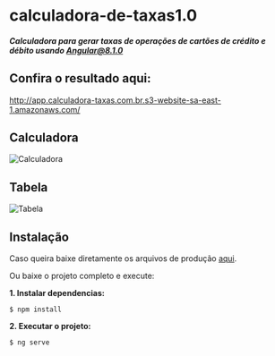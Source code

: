# calculadora-de-taxas1.0

##### Calculadora para gerar taxas de operações de cartões de crédito e débito usando Angular@8.1.0

## Confira o resultado aqui:

http://app.calculadora-taxas.com.br.s3-website-sa-east-1.amazonaws.com/

## Calculadora

![Calculadora](https://github.com/correamarcio/calculadora-de-taxas/blob/master/public/img/calc.PNG?raw=true)

## Tabela

![Tabela](https://github.com/correamarcio/calculadora-de-taxas/blob/master/public/img/tabela.PNG)

## Instalação

Caso queira baixe diretamente os arquivos de produção [aqui](https://github.com/correamarcio/calculadora-de-taxas/blob/master/dist/calculadora-de-taxas.rar?raw=true).

Ou baixe o projeto completo e execute:

**1. Instalar dependencias:**

```shell
$ npm install
```

**2. Executar o projeto:**

```shell
$ ng serve
```
